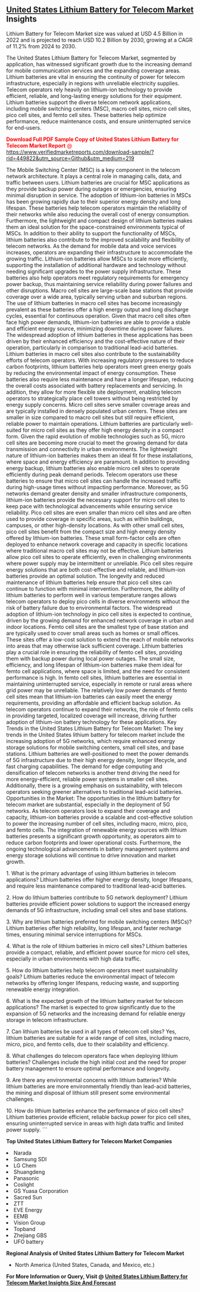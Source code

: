 <h2><a href="https://www.verifiedmarketreports.com/download-sample/?rid=449822&amp;utm_source=Github&amp;utm_medium=219" target="_blank">United States Lithium Battery for Telecom Market</a> Insights</h2><p>Lithium Battery for Telecom Market size was valued at USD 4.5 Billion in 2022 and is projected to reach USD 10.2 Billion by 2030, growing at a CAGR of 11.2% from 2024 to 2030.</p><p> <p>The United States Lithium Battery for Telecom Market, segmented by application, has witnessed significant growth due to the increasing demand for mobile communication services and the expanding coverage areas. Lithium batteries are vital in ensuring the continuity of power for telecom infrastructure, especially in regions with unreliable electricity supplies. Telecom operators rely heavily on lithium-ion technology to provide efficient, reliable, and long-lasting energy solutions for their equipment. Lithium batteries support the diverse telecom network applications, including mobile switching centers (MSC), macro cell sites, micro cell sites, pico cell sites, and femto cell sites. These batteries help optimize performance, reduce maintenance costs, and ensure uninterrupted service for end-users. <p><span class=""><span style="color: #ff0000;"><strong>Download Full PDF Sample Copy of United States Lithium Battery for Telecom Market Report</strong> @ </span><a href="https://www.verifiedmarketreports.com/download-sample/?rid=449822&amp;utm_source=Github&amp;utm_medium=219" target="_blank">https://www.verifiedmarketreports.com/download-sample/?rid=449822&amp;utm_source=Github&amp;utm_medium=219</a></span></p> The Mobile Switching Center (MSC) is a key component in the telecom network architecture. It plays a central role in managing calls, data, and traffic between users. Lithium batteries are crucial for MSC applications as they provide backup power during outages or emergencies, ensuring minimal disruption in service. The adoption of lithium-ion batteries in MSCs has been growing rapidly due to their superior energy density and long lifespan. These batteries help telecom operators maintain the reliability of their networks while also reducing the overall cost of energy consumption. Furthermore, the lightweight and compact design of lithium batteries makes them an ideal solution for the space-constrained environments typical of MSCs. In addition to their ability to support the functionality of MSCs, lithium batteries also contribute to the improved scalability and flexibility of telecom networks. As the demand for mobile data and voice services increases, operators are expanding their infrastructure to accommodate the growing traffic. Lithium-ion batteries allow MSCs to scale more efficiently, supporting the installation of additional hardware and technology without needing significant upgrades to the power supply infrastructure. These batteries also help operators meet regulatory requirements for emergency power backup, thus maintaining service reliability during power failures and other disruptions. Macro cell sites are large-scale base stations that provide coverage over a wide area, typically serving urban and suburban regions. The use of lithium batteries in macro cell sites has become increasingly prevalent as these batteries offer a high energy output and long discharge cycles, essential for continuous operation. Given that macro cell sites often face high power demands, lithium-ion batteries are able to provide a stable and efficient energy source, minimizing downtime during power failures. The widespread adoption of lithium batteries in these applications has been driven by their enhanced efficiency and the cost-effective nature of their operation, particularly in comparison to traditional lead-acid batteries. Lithium batteries in macro cell sites also contribute to the sustainability efforts of telecom operators. With increasing regulatory pressures to reduce carbon footprints, lithium batteries help operators meet green energy goals by reducing the environmental impact of energy consumption. These batteries also require less maintenance and have a longer lifespan, reducing the overall costs associated with battery replacements and servicing. In addition, they allow for more flexible site deployment, enabling telecom operators to strategically place cell towers without being restricted by energy supply concerns. Micro cell sites serve smaller coverage areas and are typically installed in densely populated urban centers. These sites are smaller in size compared to macro cell sites but still require efficient, reliable power to maintain operations. Lithium batteries are particularly well-suited for micro cell sites as they offer high energy density in a compact form. Given the rapid evolution of mobile technologies such as 5G, micro cell sites are becoming more crucial to meet the growing demand for data transmission and connectivity in urban environments. The lightweight nature of lithium-ion batteries makes them an ideal fit for these installations, where space and energy efficiency are paramount. In addition to providing energy backup, lithium batteries also enable micro cell sites to operate efficiently during peak demand periods. Telecom operators use these batteries to ensure that micro cell sites can handle the increased traffic during high-usage times without impacting performance. Moreover, as 5G networks demand greater density and smaller infrastructure components, lithium-ion batteries provide the necessary support for micro cell sites to keep pace with technological advancements while ensuring service reliability. Pico cell sites are even smaller than micro cell sites and are often used to provide coverage in specific areas, such as within buildings, campuses, or other high-density locations. As with other small cell sites, pico cell sites benefit from the compact size and high energy density offered by lithium-ion batteries. These small form-factor cells are often deployed to enhance network coverage and capacity in specific locations where traditional macro cell sites may not be effective. Lithium batteries allow pico cell sites to operate efficiently, even in challenging environments where power supply may be intermittent or unreliable. Pico cell sites require energy solutions that are both cost-effective and reliable, and lithium-ion batteries provide an optimal solution. The longevity and reduced maintenance of lithium batteries help ensure that pico cell sites can continue to function with minimal intervention. Furthermore, the ability of lithium batteries to perform well in various temperature ranges allows telecom operators to deploy pico cells in diverse environments without the risk of battery failure due to environmental factors. The widespread adoption of lithium-ion technology in pico cell sites is expected to continue, driven by the growing demand for enhanced network coverage in urban and indoor locations. Femto cell sites are the smallest type of base station and are typically used to cover small areas such as homes or small offices. These sites offer a low-cost solution to extend the reach of mobile networks into areas that may otherwise lack sufficient coverage. Lithium batteries play a crucial role in ensuring the reliability of femto cell sites, providing them with backup power during local power outages. The small size, efficiency, and long lifespan of lithium-ion batteries make them ideal for femto cell applications, where space is limited, and the need for consistent performance is high. In femto cell sites, lithium batteries are essential in maintaining uninterrupted service, especially in remote or rural areas where grid power may be unreliable. The relatively low power demands of femto cell sites mean that lithium-ion batteries can easily meet the energy requirements, providing an affordable and efficient backup solution. As telecom operators continue to expand their networks, the role of femto cells in providing targeted, localized coverage will increase, driving further adoption of lithium-ion battery technology for these applications. Key Trends in the United States Lithium Battery for Telecom Market: The key trends in the United States lithium battery for telecom market include the increasing adoption of 5G networks, which require enhanced energy storage solutions for mobile switching centers, small cell sites, and base stations. Lithium batteries are well-positioned to meet the power demands of 5G infrastructure due to their high energy density, longer lifecycle, and fast charging capabilities. The demand for edge computing and densification of telecom networks is another trend driving the need for more energy-efficient, reliable power systems in smaller cell sites. Additionally, there is a growing emphasis on sustainability, with telecom operators seeking greener alternatives to traditional lead-acid batteries. Opportunities in the Market: The opportunities in the lithium battery for telecom market are substantial, especially in the deployment of 5G networks. As telecom operators look to expand their coverage and capacity, lithium-ion batteries provide a scalable and cost-effective solution to power the increasing number of cell sites, including macro, micro, pico, and femto cells. The integration of renewable energy sources with lithium batteries presents a significant growth opportunity, as operators aim to reduce carbon footprints and lower operational costs. Furthermore, the ongoing technological advancements in battery management systems and energy storage solutions will continue to drive innovation and market growth. <p>1. What is the primary advantage of using lithium batteries in telecom applications? Lithium batteries offer higher energy density, longer lifespans, and require less maintenance compared to traditional lead-acid batteries. <p>2. How do lithium batteries contribute to 5G network deployment? Lithium batteries provide efficient power solutions to support the increased energy demands of 5G infrastructure, including small cell sites and base stations. <p>3. Why are lithium batteries preferred for mobile switching centers (MSCs)? Lithium batteries offer high reliability, long lifespan, and faster recharge times, ensuring minimal service interruptions for MSCs. <p>4. What is the role of lithium batteries in micro cell sites? Lithium batteries provide a compact, reliable, and efficient power source for micro cell sites, especially in urban environments with high data traffic. <p>5. How do lithium batteries help telecom operators meet sustainability goals? Lithium batteries reduce the environmental impact of telecom networks by offering longer lifespans, reducing waste, and supporting renewable energy integration. <p>6. What is the expected growth of the lithium battery market for telecom applications? The market is expected to grow significantly due to the expansion of 5G networks and the increasing demand for reliable energy storage in telecom infrastructure. <p>7. Can lithium batteries be used in all types of telecom cell sites? Yes, lithium batteries are suitable for a wide range of cell sites, including macro, micro, pico, and femto cells, due to their scalability and efficiency. <p>8. What challenges do telecom operators face when deploying lithium batteries? Challenges include the high initial cost and the need for proper battery management to ensure optimal performance and longevity. <p>9. Are there any environmental concerns with lithium batteries? While lithium batteries are more environmentally friendly than lead-acid batteries, the mining and disposal of lithium still present some environmental challenges. <p>10. How do lithium batteries enhance the performance of pico cell sites? Lithium batteries provide efficient, reliable backup power for pico cell sites, ensuring uninterrupted service in areas with high data traffic and limited power supply. ```</p><p><strong>Top United States Lithium Battery for Telecom Market Companies</strong></p><div data-test-id=""><p><li>Narada</li><li> Samsung SDI</li><li> LG Chem</li><li> Shuangdeng</li><li> Panasonic</li><li> Coslight</li><li> GS Yuasa Corporation</li><li> Sacred Sun</li><li> ZTT</li><li> EVE Energy</li><li> EEMB</li><li> Vision Group</li><li> Topband</li><li> Zhejiang GBS</li><li> UFO battery</li></p><div><strong>Regional Analysis of&nbsp;United States Lithium Battery for Telecom Market</strong></div><ul><li dir="ltr"><p dir="ltr">North America&nbsp;(United States, Canada, and Mexico, etc.)</p></li></ul><p><strong>For More Information or Query, Visit @&nbsp;</strong><strong><a href="https://www.verifiedmarketreports.com/product/lithium-battery-for-telecom-market/?utm_source=Github&amp;utm_medium=219" target="_blank">United States Lithium Battery for Telecom Market Insights Size And Forecast</a></strong></p></div>
